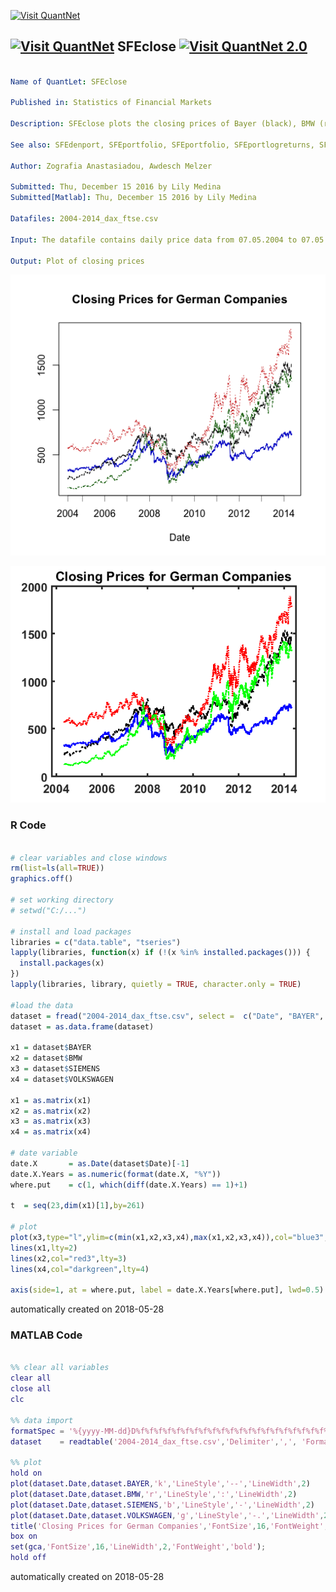 [<img src="https://github.com/QuantLet/Styleguide-and-FAQ/blob/master/pictures/banner.png" width="888" alt="Visit QuantNet">](http://quantlet.de/)

## [<img src="https://github.com/QuantLet/Styleguide-and-FAQ/blob/master/pictures/qloqo.png" alt="Visit QuantNet">](http://quantlet.de/) **SFEclose** [<img src="https://github.com/QuantLet/Styleguide-and-FAQ/blob/master/pictures/QN2.png" width="60" alt="Visit QuantNet 2.0">](http://quantlet.de/)

```yaml

Name of QuantLet: SFEclose

Published in: Statistics of Financial Markets

Description: SFEclose plots the closing prices of Bayer (black), BMW (red), Siemens (blue) and Volkswagen (green).

See also: SFEdenport, SFEportfolio, SFEportfolio, SFEportlogreturns, SFEtailGEV_pp, SFEtailGPareto_pp, SFEtailGPareto_pp, SFEtailGPareto_qq, SFEtailGPareto_qq, SFEvar_block_max_backtesting, SFEvar_block_max_params, SFEvar_pot_backtesting, SFEvar_pot_params, block_max, var_block_max_backtesting, var_pot, var_pot_backtesting

Author: Zografia Anastasiadou, Awdesch Melzer

Submitted: Thu, December 15 2016 by Lily Medina
Submitted[Matlab]: Thu, December 15 2016 by Lily Medina

Datafiles: 2004-2014_dax_ftse.csv

Input: The datafile contains daily price data from 07.05.2004 to 07.05.2014 for Bayer, BMW, Siemens and Volkswagen.

Output: Plot of closing prices

```

![Picture1](SFEclose.png)

![Picture2](SFEclose_m.png)

### R Code
```r

# clear variables and close windows
rm(list=ls(all=TRUE))
graphics.off()

# set working directory
# setwd("C:/...")

# install and load packages
libraries = c("data.table", "tseries")
lapply(libraries, function(x) if (!(x %in% installed.packages())) {
  install.packages(x)
})
lapply(libraries, library, quietly = TRUE, character.only = TRUE)

#load the data
dataset = fread("2004-2014_dax_ftse.csv", select =  c("Date", "BAYER", "BMW", "SIEMENS", "VOLKSWAGEN"))
dataset = as.data.frame(dataset)

x1 = dataset$BAYER
x2 = dataset$BMW
x3 = dataset$SIEMENS
x4 = dataset$VOLKSWAGEN

x1 = as.matrix(x1)
x2 = as.matrix(x2)
x3 = as.matrix(x3)
x4 = as.matrix(x4)

# date variable
date.X       = as.Date(dataset$Date)[-1]
date.X.Years = as.numeric(format(date.X, "%Y"))
where.put    = c(1, which(diff(date.X.Years) == 1)+1)

t  = seq(23,dim(x1)[1],by=261)

# plot 
plot(x3,type="l",ylim=c(min(x1,x2,x3,x4),max(x1,x2,x3,x4)),col="blue3",xlab="Date",ylab="",main='Closing Prices for German Companies',xaxt="n")
lines(x1,lty=2)
lines(x2,col="red3",lty=3)
lines(x4,col="darkgreen",lty=4)

axis(side=1, at = where.put, label = date.X.Years[where.put], lwd=0.5)

```

automatically created on 2018-05-28

### MATLAB Code
```matlab

%% clear all variables
clear all
close all
clc

%% data import
formatSpec = '%{yyyy-MM-dd}D%f%f%f%f%f%f%f%f%f%f%f%f%f%f%f%f%f%f%f%f%f%f%f%f%f%f%f%f%f%f%f%f%f%f%f%f%f%f%f%f%f%f';
dataset    = readtable('2004-2014_dax_ftse.csv','Delimiter',',', 'Format',formatSpec);

%% plot
hold on
plot(dataset.Date,dataset.BAYER,'k','LineStyle','--','LineWidth',2)
plot(dataset.Date,dataset.BMW,'r','LineStyle',':','LineWidth',2)
plot(dataset.Date,dataset.SIEMENS,'b','LineStyle','-','LineWidth',2)
plot(dataset.Date,dataset.VOLKSWAGEN,'g','LineStyle','-.','LineWidth',2)
title('Closing Prices for German Companies','FontSize',16,'FontWeight','Bold')
box on
set(gca,'FontSize',16,'LineWidth',2,'FontWeight','bold');
hold off

```

automatically created on 2018-05-28